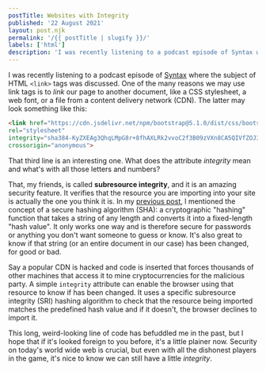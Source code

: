 ```yaml
---
postTitle: Websites with Integrity
published: '22 August 2021'
layout: post.njk
permalink: '/{{ postTitle | slugify }}/'
labels: ['html']
description: 'I was recently listening to a podcast episode of Syntax where the subject of HTML <link> tags was discussed. One of the many reasons we may use link tags is to link our page to another document, like a CSS stylesheet, a web font, or a file from a content delivery network (CDN).'
---
```


I was recently listening to a podcast episode of [Syntax](https://syntax.fm/show/379/hasty-treat-the-weird-and-wonderful-less-than-link-greater-than-tag) where the subject of HTML `<link>` tags was discussed. One of the many reasons we may use link tags is to *link* our page to another document, like a CSS stylesheet, a web font, or a file from a content delivery network (CDN). The latter may look something like this:

```html
<link href="https://cdn.jsdelivr.net/npm/bootstrap@5.1.0/dist/css/bootstrap.min.css"
rel="stylesheet"
integrity="sha384-KyZXEAg3QhqLMpG8r+8fhAXLRk2vvoC2f3B09zVXn8CA5QIVfZOJ3BCsw2P0p/We"
crossorigin="anonymous">
```

That third line is an interesting one. What does the attribute *integrity* mean and what's with all those letters and numbers?

That, my friends, is called **subresource integrity**, and it is an amazing security feature. It verifies that the resource you are importing into your site is actually the one you think it is. In my [previous post](https://andrewbruner.dev/building-a-simple-javascript-blockchain), I mentioned the concept of a secure hashing algorithm (SHA): a cryptographic "hashing" function that takes a string of any length and converts it into a fixed-length "hash value". It only works one way and is therefore secure for passwords or anything you don't want someone to guess or know. It's also great to know if that string (or an entire document in our case) has been changed, for good or bad.

Say a popular CDN is hacked and code is inserted that forces thousands of other machines that access it to mine cryptocurrencies for the malicious party. A simple `integrity` attribute can enable the browser using that resource to know if has been changed. It uses a specific subresource integrity (SRI) hashing algorithm to check that the resource being imported matches the predefined hash value and if it doesn't, the browser declines to import it.

This long, weird-looking line of code has befuddled me in the past, but I hope that if it's looked foreign to you before, it's a little plainer now. Security on today's world wide web is crucial, but even with all the dishonest players in the game, it's nice to know we can still have a little *integrity*.
